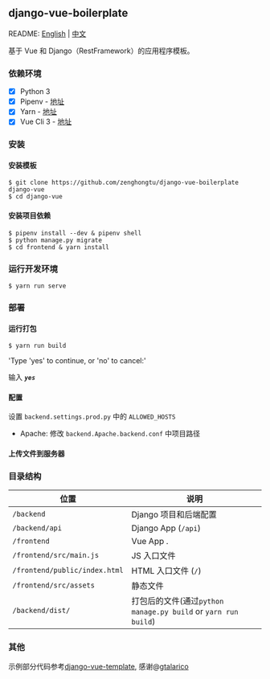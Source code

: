 ## django-vue-boilerplate

README: [English](https://github.com/zenghongtu/django-vue-boilerplate/blob/master/README_en.md) | [中文](https://github.com/zenghongtu/django-vue-boilerplate)

基于 Vue 和 Django（RestFramework）的应用程序模板。


### 依赖环境

- [X] Python 3
- [X] Pipenv - [地址](https://pipenv.readthedocs.io/en/latest/)
- [X] Yarn - [地址](https://yarnpkg.com/en/docs/install#mac-stable)
- [X] Vue Cli 3 - [地址](https://cli.vuejs.org/zh/guide/installation.html)

### 安装

#### 安装模板

```
$ git clone https://github.com/zenghongtu/django-vue-boilerplate django-vue
$ cd django-vue
```

#### 安装项目依赖

```
$ pipenv install --dev & pipenv shell
$ python manage.py migrate
$ cd frontend & yarn install
```

### 运行开发环境

```
$ yarn run serve
```

### 部署

#### 运行打包
```
$ yarn run build
```
'Type 'yes' to continue, or 'no' to cancel:'

输入 ***`yes`***

#### 配置
设置 `backend.settings.prod.py` 中的 `ALLOWED_HOSTS`
- Apache: 修改 `backend.Apache.backend.conf` 中项目路径

#### 上传文件到服务器

### 目录结构

| 位置             |  说明                                   |
|----------------------|--------------------------------------------|
| `/backend`           | Django 项目和后端配置            |
| `/backend/api`       | Django App (`/api`)                        |
| `/frontend`          | Vue App .                                  |
| `/frontend/src/main.js`  | JS 入口文件                 |
| `/frontend/public/index.html` | HTML 入口文件 (`/`)         |
| `/frontend/src/assets`     | 静态文件                              |
| `/backend/dist/`             | 打包后的文件(通过`python manage.py build` or `yarn run build`) |


### 其他
示例部分代码参考[django-vue-template](https://github.com/gtalarico/django-vue-template/), 感谢@[gtalarico](https://github.com/gtalarico)